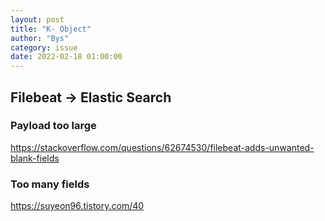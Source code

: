 ```yaml
---
layout: post
title: "K- Object"
author: "Bys"
category: issue
date: 2022-02-18 01:00:00
---
```


## Filebeat -> Elastic Search 

### Payload too large
https://stackoverflow.com/questions/62674530/filebeat-adds-unwanted-blank-fields

### Too many fields 
https://suyeon96.tistory.com/40